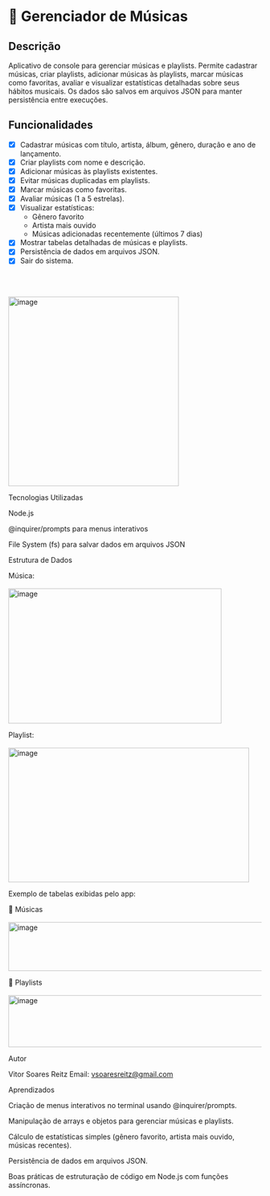 # 🎵 Gerenciador de Músicas

## Descrição
Aplicativo de console para gerenciar músicas e playlists. Permite cadastrar músicas, criar playlists, adicionar músicas às playlists, marcar músicas como favoritas, avaliar e visualizar estatísticas detalhadas sobre seus hábitos musicais. Os dados são salvos em arquivos JSON para manter persistência entre execuções.

## Funcionalidades
- [x] Cadastrar músicas com título, artista, álbum, gênero, duração e ano de lançamento.
- [x] Criar playlists com nome e descrição.
- [x] Adicionar músicas às playlists existentes.
- [x] Evitar músicas duplicadas em playlists.
- [x] Marcar músicas como favoritas.
- [x] Avaliar músicas (1 a 5 estrelas).
- [x] Visualizar estatísticas:
  - Gênero favorito
  - Artista mais ouvido
  - Músicas adicionadas recentemente (últimos 7 dias)
- [x] Mostrar tabelas detalhadas de músicas e playlists.
- [x] Persistência de dados em arquivos JSON.
- [x] Sair do sistema.

<br><br>

   <img width="339" height="376" alt="image" src="https://github.com/user-attachments/assets/cd4614e7-873b-44fd-8920-069780f17976" />


   Tecnologias Utilizadas

Node.js

@inquirer/prompts
 para menus interativos

File System (fs) para salvar dados em arquivos JSON


Estrutura de Dados

Música:
<br><br>
<img width="424" height="268" alt="image" src="https://github.com/user-attachments/assets/7b744260-3331-4a42-90b4-d676620cbfae" />

Playlist:
<br><br>
<img width="479" height="267" alt="image" src="https://github.com/user-attachments/assets/8155d313-c891-44ac-99ed-e0e930bb8c1f" />

Exemplo de tabelas exibidas pelo app:

🎵 Músicas
<br><br>
<img width="727" height="97" alt="image" src="https://github.com/user-attachments/assets/03d2cc5b-ed5c-49ec-849f-75a90af513f5" />

📂 Playlists
<br><br>
<img width="519" height="103" alt="image" src="https://github.com/user-attachments/assets/6250f7d5-49d3-4111-8504-161e016ae6b7" />

Autor

Vitor Soares Reitz
Email: vsoaresreitz@gmail.com


Aprendizados

Criação de menus interativos no terminal usando @inquirer/prompts.

Manipulação de arrays e objetos para gerenciar músicas e playlists.

Cálculo de estatísticas simples (gênero favorito, artista mais ouvido, músicas recentes).

Persistência de dados em arquivos JSON.

Boas práticas de estruturação de código em Node.js com funções assíncronas.


